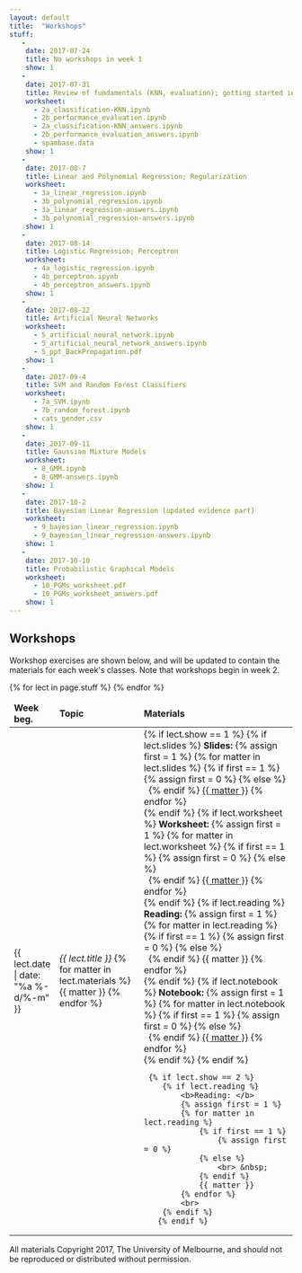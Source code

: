 ```yaml
---
layout: default
title:  "Workshops"
stuff:
   -
    date: 2017-07-24
    title: No workshops in week 1 
    show: 1
   -
    date: 2017-07-31
    title: Review of fundamentals (KNN, evaluation); getting started in python/numpy
    worksheet:
      - 2a_classification-KNN.ipynb
      - 2b_performance_evaluation.ipynb
      - 2a_classification-KNN_answers.ipynb
      - 2b_performance_evaluation_answers.ipynb
      - spambase.data
    show: 1
   -
    date: 2017-08-7
    title: Linear and Polynomial Regression; Regularization
    worksheet:
      - 3a_linear_regression.ipynb
      - 3b_polynomial_regression.ipynb
      - 3a_linear_regression-answers.ipynb
      - 3b_polynomial_regression-answers.ipynb
    show: 1
   -
    date: 2017-08-14
    title: Logistic Regression; Perceptron
    worksheet:
      - 4a_logistic_regression.ipynb
      - 4b_perceptron.ipynb
      - 4b_perceptron_answers.ipynb
    show: 1
   -
    date: 2017-08-22
    title: Artificial Neural Networks
    worksheet:
      - 5_artificial_neural_network.ipynb
      - 5_artificial_neural_network_answers.ipynb
      - 5_ppt_BackPropagation.pdf
    show: 1
   -
    date: 2017-09-4
    title: SVM and Random Forest Classifiers
    worksheet:
      - 7a_SVM.ipynb
      - 7b_random_forest.ipynb
      - cats_gender.csv
    show: 1
   -
    date: 2017-09-11
    title: Gaussian Mixture Models
    worksheet:
      - 8_GMM.ipynb
      - 8_GMM-answers.ipynb
    show: 1
   -
    date: 2017-10-2
    title: Bayesian Linear Regression (updated evidence part)
    worksheet:
      - 9_bayesian_linear_regression.ipynb
      - 9_bayesian_linear_regression-answers.ipynb
    show: 1
   -
    date: 2017-10-10
    title: Probabilistic Graphical Models 
    worksheet:
      - 10_PGMs_worksheet.pdf
      - 10_PGMs_worksheet_answers.pdf
    show: 1
---
```

## Workshops

Workshop exercises are shown below, and will be updated to contain the materials for each week's classes. Note that workshops begin in week 2.  
<p>

<table class="display">
<colgroup>
<col width="15%" />
<col width="30%" />
<col width="55%" />
</colgroup>
<thead>
<tr>
    <td><b>Week beg.</b></td>
    <td><b>Topic</b></td>
    <td><b>Materials</b></td>
</tr>
</thead>
<tbody>
{% for lect in page.stuff %}
<tr>
  <td>
       {{ lect.date  | date: "%a %-d/%-m" }}
  </td>
  <td><i>{{ lect.title }}</i>
    {% for matter in lect.materials %}
    <br> {{ matter }}
    {% endfor %}
  </td>
  <td>
    {% if lect.show == 1 %}
        {% if lect.slides %}
            <b>Slides: </b>
            {% assign first = 1 %}
            {% for matter in lect.slides %}
                {% if first == 1 %}
                    {% assign first = 0 %}
                {% else %}
                    <br> &nbsp;
                {% endif %}
                <a href="slides/{{ matter }}">{{ matter }}</a>
            {% endfor %}
            <br>
        {% endif %}
        {% if lect.worksheet %}
            <b>Worksheet: </b>
            {% assign first = 1 %}
            {% for matter in lect.worksheet %}
                {% if first == 1 %}
                    {% assign first = 0 %}
                {% else %}
                    <br> &nbsp;
                {% endif %}
                <a href="worksheets/{{ matter }}">{{ matter }}</a>
            {% endfor %}
            <br>
        {% endif %}
        {% if lect.reading %}
            <b>Reading: </b>
            {% assign first = 1 %}
            {% for matter in lect.reading %}
                {% if first == 1 %}
                    {% assign first = 0 %}
                {% else %}
                    <br> &nbsp;
                {% endif %}
                {{ matter }}
            {% endfor %}
            <br>
        {% endif %}
        {% if lect.notebook %}
            <b>Notebook: </b>
            {% assign first = 1 %}
            {% for matter in lect.notebook %}
                {% if first == 1 %}
                    {% assign first = 0 %}
                {% else %}
                    <br> &nbsp;
                {% endif %}
                <a href="notebooks/{{ matter }}">{{ matter }}</a>
            {% endfor %}
            <br>
        {% endif %}
    {% endif %}

     {% if lect.show == 2 %}
        {% if lect.reading %}
            <b>Reading: </b>
            {% assign first = 1 %}
            {% for matter in lect.reading %}
                {% if first == 1 %}
                    {% assign first = 0 %}
                {% else %}
                    <br> &nbsp;
                {% endif %}
                {{ matter }}
            {% endfor %}
            <br>
        {% endif %}
       {% endif %}

  </td>
</tr>
{% endfor %}
</tbody>
</table>

All materials Copyright 2017, The University of Melbourne, and should not be reproduced or distributed without permission.
